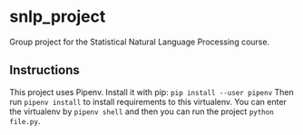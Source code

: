 # snlp_project
Group project for the Statistical Natural Language Processing course.

## Instructions

This project uses Pipenv. Install it with pip: `pip install --user pipenv`
Then run `pipenv install` to install requirements to this virtualenv.
You can enter the virtualenv by `pipenv shell` and then you can run the project `python file.py`.

